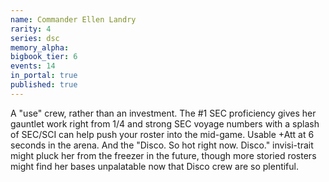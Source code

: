 ```yaml
---
name: Commander Ellen Landry
rarity: 4
series: dsc
memory_alpha:
bigbook_tier: 6
events: 14
in_portal: true
published: true
---
```


A "use" crew, rather than an investment. The #1 SEC proficiency gives her gauntlet work right from 1/4 and strong SEC voyage numbers with a splash of SEC/SCI can help push your roster into the mid-game. Usable +Att at 6 seconds in the arena. And the "Disco. So hot right now. Disco." invisi-trait might pluck her from the freezer in the future, though more storied rosters might find her bases unpalatable now that Disco crew are so plentiful.
